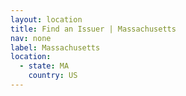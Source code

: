 ```yaml
---
layout: location
title: Find an Issuer | Massachusetts
nav: none
label: Massachusetts
location:
  - state: MA
    country: US
---
```

